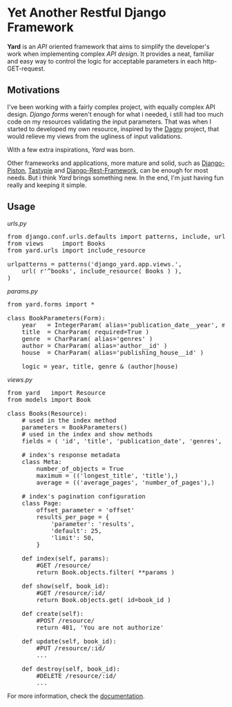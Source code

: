 # Yet Another Restful Django Framework

**Yard** is an *API* oriented framework that aims to simplify the developer's work when implementing complex *API design*. It provides a neat, familiar and easy way to control the logic for acceptable parameters in each http-GET-request.


## Motivations

I've been working with a fairly complex project, with equally complex API design. *Django forms* weren't enough for what i needed, i still had too much code on my resources validating the input parameters. That was when I started to developed my own resource, inspired by the [Dagny](https://github.com/zacharyvoase/dagny) project, that would relieve my views from the ugliness of input validations.

With a few extra inspirations, *Yard* was born.

Other frameworks and applications, more mature and solid, such as [Django-Piston](https://bitbucket.org/jespern/django-piston/wiki/Home), [Tastypie](http://django-tastypie.readthedocs.org/en/latest/) and [Django-Rest-Framework](http://django-rest-framework.org/), can be enough for most needs. But i think *Yard* brings something new. In the end, I'm just having fun really and keeping it simple.


## Usage

*urls.py*
<pre>
from django.conf.urls.defaults import patterns, include, url
from views     import Books
from yard.urls import include_resource

urlpatterns = patterns('django_yard.app.views.',
    url( r'^books', include_resource( Books ) ),
)
</pre>

*params.py*
<pre>
from yard.forms import *    

class BookParameters(Form):
    year   = IntegerParam( alias='publication_date__year', min=1970, max=2012 )
    title  = CharParam( required=True )
    genre  = CharParam( alias='genres' )
    author = CharParam( alias='author__id' )
    house  = CharParam( alias='publishing_house__id' ) 

    logic = year, title, genre & (author|house)
</pre>

*views.py*
<pre>
from yard   import Resource
from models import Book

class Books(Resource):
    # used in the index method
    parameters = BookParameters()
    # used in the index and show methods
    fields = ( 'id', 'title', 'publication_date', 'genres', ('author', ('name', 'age',)) )
    
    # index's response metadata
    class Meta:
        number_of_objects = True
        maximum = (('longest_title', 'title'),)
        average = (('average_pages', 'number_of_pages'),)
    
    # index's pagination configuration  
    class Page:
        offset_parameter = 'offset'
        results_per_page = {
            'parameter': 'results',
            'default': 25,
            'limit': 50,
        }

    def index(self, params):
        #GET /resource/
        return Book.objects.filter( **params )

    def show(self, book_id):
        #GET /resource/:id/
        return Book.objects.get( id=book_id )

    def create(self):
        #POST /resource/
        return 401, 'You are not authorize'

    def update(self, book_id):
        #PUT /resource/:id/
        ...

    def destroy(self, book_id):
        #DELETE /resource/:id/
        ...
</pre>

For more information, check the [documentation](docs/index.md).

